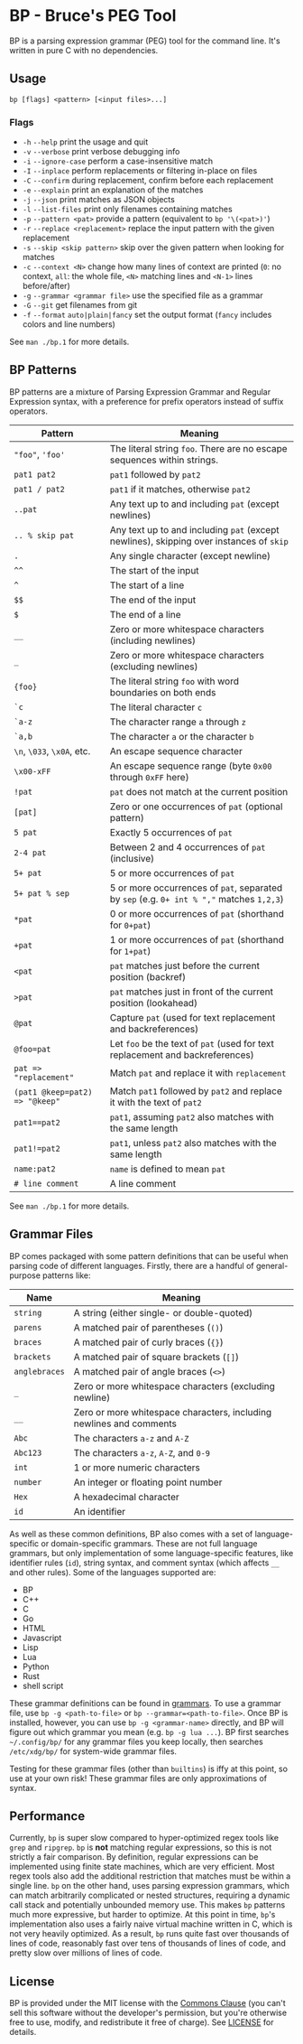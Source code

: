 # BP - Bruce's PEG Tool

BP is a parsing expression grammar (PEG) tool for the command line.
It's written in pure C with no dependencies.


## Usage

`bp [flags] <pattern> [<input files>...]`


### Flags

* `-h` `--help` print the usage and quit
* `-v` `--verbose` print verbose debugging info
* `-i` `--ignore-case` perform a case-insensitive match
* `-I` `--inplace` perform replacements or filtering in-place on files
* `-C` `--confirm` during replacement, confirm before each replacement
* `-e` `--explain` print an explanation of the matches
* `-j` `--json` print matches as JSON objects
* `-l` `--list-files` print only filenames containing matches
* `-p` `--pattern <pat>` provide a pattern (equivalent to `bp '\(<pat>)'`)
* `-r` `--replace <replacement>` replace the input pattern with the given replacement
* `-s` `--skip <skip pattern>` skip over the given pattern when looking for matches
* `-c` `--context <N>` change how many lines of context are printed (`0`: no context, `all`: the whole file, `<N>` matching lines and `<N-1>` lines before/after)
* `-g` `--grammar <grammar file>` use the specified file as a grammar
* `-G` `--git` get filenames from git
* `-f` `--format` `auto|plain|fancy` set the output format (`fancy` includes colors and line numbers)

See `man ./bp.1` for more details.


## BP Patterns

BP patterns are a mixture of Parsing Expression Grammar and Regular
Expression syntax, with a preference for prefix operators instead of
suffix operators.

Pattern            | Meaning
-------------------|---------------------
`"foo"`, `'foo'`   | The literal string `foo`. There are no escape sequences within strings.
`pat1 pat2`        | `pat1` followed by `pat2`
`pat1 / pat2`      | `pat1` if it matches, otherwise `pat2`
`..pat`            | Any text up to and including `pat` (except newlines)
`.. % skip pat`    | Any text up to and including `pat` (except newlines), skipping over instances of `skip`
`.`                | Any single character (except newline)
`^^`               | The start of the input
`^`                | The start of a line
`$$`               | The end of the input
`$`                | The end of a line
`__`               | Zero or more whitespace characters (including newlines)
`_`                | Zero or more whitespace characters (excluding newlines)
`{foo}`            | The literal string `foo` with word boundaries on both ends
`` `c ``           | The literal character `c`
`` `a-z ``         | The character range `a` through `z`
`` `a,b ``         | The character `a` or the character `b`
`\n`, `\033`, `\x0A`, etc. | An escape sequence character
`\x00-xFF`         | An escape sequence range (byte `0x00` through `0xFF` here)
`!pat`             | `pat` does not match at the current position
`[pat]`            | Zero or one occurrences of `pat` (optional pattern)
`5 pat`            | Exactly 5 occurrences of `pat`
`2-4 pat`          | Between 2 and 4 occurrences of `pat` (inclusive)
`5+ pat`           | 5 or more occurrences of `pat`
`5+ pat % sep`     | 5 or more occurrences of `pat`, separated by `sep` (e.g. `0+ int % ","` matches `1,2,3`)
`*pat`             | 0 or more occurrences of `pat` (shorthand for `0+pat`)
`+pat`             | 1 or more occurrences of `pat` (shorthand for `1+pat`)
`<pat`             | `pat` matches just before the current position (backref)
`>pat`             | `pat` matches just in front of the current position (lookahead)
`@pat`             | Capture `pat` (used for text replacement and backreferences)
`@foo=pat`         | Let `foo` be the text of `pat` (used for text replacement and backreferences)
`pat => "replacement"` | Match `pat` and replace it with `replacement`
`(pat1 @keep=pat2) => "@keep"` | Match `pat1` followed by `pat2` and replace it with the text of `pat2`
`pat1==pat2`       | `pat1`, assuming `pat2` also matches with the same length
`pat1!=pat2`       | `pat1`, unless `pat2` also matches with the same length
`name:pat2`        | `name` is defined to mean `pat`
`# line comment`   | A line comment

See `man ./bp.1` for more details.


## Grammar Files

BP comes packaged with some pattern definitions that can be useful when parsing
code of different languages. Firstly, there are a handful of general-purpose
patterns like:

Name          | Meaning
--------------|--------------------
`string`      | A string (either single- or double-quoted)
`parens`      | A matched pair of parentheses (`()`)
`braces`      | A matched pair of curly braces (`{}`)
`brackets`    | A matched pair of square brackets (`[]`)
`anglebraces` | A matched pair of angle braces (`<>`)
`_`           | Zero or more whitespace characters (excluding newline)
`__`          | Zero or more whitespace characters, including newlines and comments
`Abc`         | The characters `a-z` and `A-Z`
`Abc123`      | The characters `a-z`, `A-Z`, and `0-9`
`int`         | 1 or more numeric characters
`number`      | An integer or floating point number
`Hex`         | A hexadecimal character
`id`          | An identifier

As well as these common definitions, BP also comes with a set of
language-specific or domain-specific grammars. These are not full language
grammars, but only implementation of some language-specific features, like
identifier rules (`id`), string syntax, and comment syntax (which affects `__`
and other rules). Some of the languages supported are:

- BP
- C++
- C
- Go
- HTML
- Javascript
- Lisp
- Lua
- Python
- Rust
- shell script

These grammar definitions can be found in [grammars](/grammars). To use a
grammar file, use `bp -g <path-to-file>` or `bp --grammar=<path-to-file>`. Once
BP is installed, however, you can use `bp -g <grammar-name>` directly, and BP
will figure out which grammar you mean (e.g. `bp -g lua ...`). BP first
searches `~/.config/bp/` for any grammar files you keep locally, then searches
`/etc/xdg/bp/` for system-wide grammar files.

Testing for these grammar files (other than `builtins`) is iffy at this point,
so use at your own risk! These grammar files are only approximations of syntax.


## Performance

Currently, `bp` is super slow compared to hyper-optimized regex tools like
`grep` and `ripgrep`. `bp` is **not** matching regular expressions, so this is
not strictly a fair comparison. By definition, regular expressions can be
implemented using finite state machines, which are very efficient. Most regex
tools also add the additional restriction that matches must be within a single
line. `bp` on the other hand, uses parsing expression grammars, which can match
arbitrarily complicated or nested structures, requiring a dynamic call stack
and potentially unbounded memory use. This makes `bp` patterns much more
expressive, but harder to optimize. At this point in time, `bp`'s
implementation also uses a fairly naive virtual machine written in C, which is
not very heavily optimized. As a result, `bp` runs quite fast over thousands of
lines of code, reasonably fast over tens of thousands of lines of code, and
pretty slow over millions of lines of code.


## License

BP is provided under the MIT license with the [Commons Clause](https://commonsclause.com/)
(you can't sell this software without the developer's permission, but you're
otherwise free to use, modify, and redistribute it free of charge).
See [LICENSE](LICENSE) for details.
